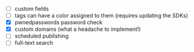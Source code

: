 - [ ] custom fields
- [ ] tags can have a color assigned to them (requires updating the SDKs)
- [x] pwnedpasswords password check
- [x] custom domains (what a headache to implement!)
- [ ] scheduled publishing
- [ ] full-text search